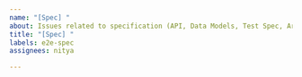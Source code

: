 ```yaml
---
name: "[Spec] "
about: Issues related to specification (API, Data Models, Test Spec, Arch)
title: "[Spec] "
labels: e2e-spec
assignees: nitya

---
```



